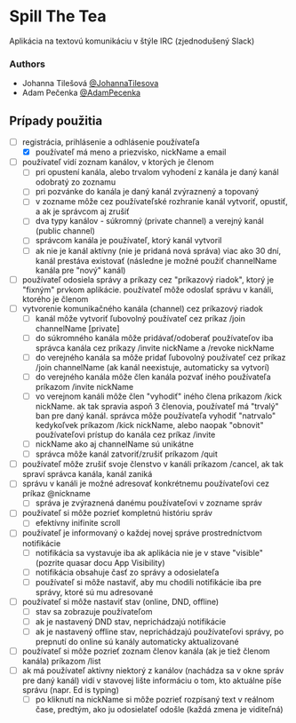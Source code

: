 # Spill The Tea
Aplikácia na textovú komunikáciu v štýle IRC (zjednodušený Slack)

### Authors
- Johanna Tilešová [@JohannaTilesova](https://github.com/johannatilesova)
- Adam Pečenka [@AdamPecenka](https://github.com/AdamPecenka)

## Prípady použitia
- [ ] registrácia, prihlásenie a odhlásenie používateľa
    - [x] používateľ má meno a priezvisko, nickName a email
- [ ] používateľ vidí zoznam kanálov, v ktorých je členom
   - [ ] pri opustení kanála, alebo trvalom vyhodení z kanála je daný kanál odobratý zo zoznamu
   - [ ] pri pozvánke do kanála je daný kanál zvýraznený a topovaný
   - [ ] v zozname môže cez používateľské rozhranie kanál vytvoriť, opustiť, a ak je správcom aj zrušiť
   - [ ] dva typy kanálov - súkromný (private channel) a verejný kanál (public channel)
   - [ ] správcom kanála je používateľ, ktorý kanál vytvoril
   - [ ] ak nie je kanál aktívny (nie je pridaná nová správa) viac ako 30 dní, kanál prestáva existovať (následne je možné použiť channelName kanála pre "nový" kanál)
- [ ] používateľ odosiela správy a príkazy cez "príkazový riadok", ktorý je "fixným" prvkom aplikácie. používateľ môže odoslať správu v kanáli, ktorého je členom
- [ ] vytvorenie komunikačného kanála (channel) cez príkazový riadok
   - [ ] kanál môže vytvoriť ľubovolný používateľ cez príkaz /join channelName [private]
   - [ ] do súkromného kanála môže pridávať/odoberať používateľov iba správca kanála cez príkazy /invite nickName a /revoke nickName
   - [ ] do verejného kanála sa môže pridať ľubovolný používateľ cez príkaz /join channelName (ak kanál neexistuje, automaticky sa vytvorí)
   - [ ] do verejného kanála môže člen kanála pozvať iného používateľa príkazom /invite nickName
   - [ ] vo verejnom kanáli môže člen "vyhodiť" iného člena príkazom /kick nickName. ak tak spravia aspoň 3 členovia, používateľ má "trvalý" ban pre daný kanál. správca môže používateľa vyhodiť "natrvalo" kedykoľvek príkazom /kick nickName, alebo naopak "obnovit" používateľovi prístup do kanála cez príkaz /invite
   - [ ] nickName ako aj channelName sú unikátne
   - [ ] správca môže kanál zatvoriť/zrušiť príkazom /quit
- [ ] používateľ môže zrušiť svoje členstvo v kanáli príkazom /cancel, ak tak spraví správca kanála, kanál zaniká
- [ ] správu v kanáli je možné adresovať konkrétnemu používateľovi cez príkaz @nickname
   - [ ] správa je zvýraznená danému používateľovi v zozname správ
- [ ] používateľ si môže pozrieť kompletnú históriu správ
   - [ ] efektívny inifinite scroll
- [ ] používateľ je informovaný o každej novej správe prostredníctvom notifikácie
   - [ ] notifikácia sa vystavuje iba ak aplikácia nie je v stave "visible" (pozrite quasar docu App Visibility)
   - [ ] notifikácia obsahuje časť zo správy a odosielateľa
   - [ ] používateľ si môže nastaviť, aby mu chodili notifikácie iba pre správy, ktoré sú mu adresované
- [ ] používateľ si môže nastaviť stav (online, DND, offline)
   - [ ] stav sa zobrazuje používateľom
   - [ ] ak je nastavený DND stav, neprichádzajú notifikácie
   - [ ] ak je nastavený offline stav, neprichádzajú používateľovi správy, po prepnutí do online sú kanály automaticky aktualizované
- [ ] používateľ si môže pozrieť zoznam členov kanála (ak je tiež členom kanála) príkazom /list
- [ ] ak má používateľ aktívny niektorý z kanálov (nachádza sa v okne správ pre daný kanál) vidí v stavovej lište informáciu o tom, kto aktuálne píše správu (napr. Ed is typing)
    - [ ] po kliknutí na nickName si môže pozrieť rozpísaný text v reálnom čase, predtým, ako ju odosielateľ odošle (každá zmena je viditeľná)

